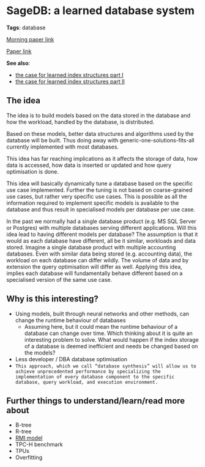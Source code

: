 # SageDB: a learned database system

**Tags**: database

[Morning paper link](https://blog.acolyer.org/2019/01/16/sagedb-a-learned-database-system/)

[Paper link](http://cidrdb.org/cidr2019/papers/p117-kraska-cidr19.pdf)

**See also**:

* [the case for learned index structures part I](https://blog.acolyer.org/2018/01/08/the-case-for-learned-index-structures-part-i/)
* [the case for learned index structures part II](https://blog.acolyer.org/2018/01/09/the-case-for-learned-index-structures-part-ii/)

## The idea

The idea is to build models based on the data stored in the database and how the workload, handled by the database, is distributed.

Based on these models, better data structures and algorithms used by the database will be built. Thus doing away with generic-one-solutions-fits-all currently implemented with most databases.

This idea has far reaching implications as it affects the storage of data, how data is accessed, how data is inserted or updated and how query optimisation is done. 

This idea will basically dynamically tune a database based on the specific use case implemented. Further the tuning is not based on coarse-grained use cases, but rather very specific use cases. This is possible as all the information required to implement specific models is available to the database and thus result in specialised models per database per use case.

In the past we normally had a single database product (e.g. MS SQL Server or Postgres) with multiple databases serving different applications. Will this idea lead to having different models per database? The assumption is that it would as each database have different, all be it similar, workloads and data stored. Imagine a single database product with multiple accounting databases. Even with similar data being stored (e.g. accounting data), the workload on each database can differ wildly. The volume of data and by extension the query optimisation will differ as well. Applying this idea, implies each database will fundamentally behave different based on a specialised version of the same use case.

## Why is this interesting?

* Using models, built through neural networks and other methods, can change the runtime behaviour of databases
  * Assuming here, but it could mean the runtime behaviour of a database can change over time. Which thinking about it is quite an interesting problem to solve. What would happen if the index storage of a database is deemed inefficient and needs be changed based on the models?
* Less developer / DBA database optimisation
* `This approach, which we call “database synthesis” will allow us to achieve unprecedented performance by specializing the implementation of every database component to the specific database, query workload, and execution environment.`


## Further things to understand/learn/read more about

* B-tree
* R-tree
* [RMI model](https://blog.acolyer.org/2018/01/09/the-case-for-learned-index-structures-part-ii/)
* TPC-H benchmark
* TPUs
* Overfitting
